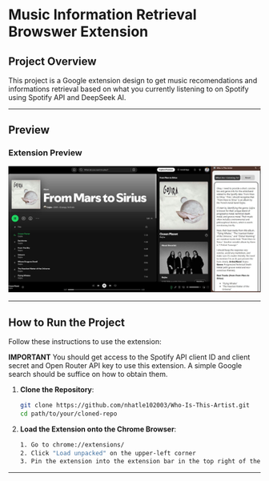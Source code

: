 # Music Information Retrieval Browswer Extension

## Project Overview
This project is a Google extension design to get music recomendations and informations retrieval based on what you currently listening to on Spotify using Spotify API and DeepSeek AI.

---

## Preview
### Extension Preview
![Extension Preview](preview/preview.JPG)

---

## How to Run the Project
Follow these instructions to use the extension:

**IMPORTANT**
You should get access to the Spotify API client ID and client secret and Open Router API key to use this extension. A simple Google search should be suffice on how to obtain them. 

1. **Clone the Repository**:  
   ```bash
   git clone https://github.com/nhatle102003/Who-Is-This-Artist.git
   cd path/to/your/cloned-repo
   ```

2. **Load the Extension onto the Chrome Browser**:  
   ```bash
   1. Go to chrome://extensions/
   2. Click "Load unpacked" on the upper-left corner
   3. Pin the extension into the extension bar in the top right of the web browser. 
   ```
---

